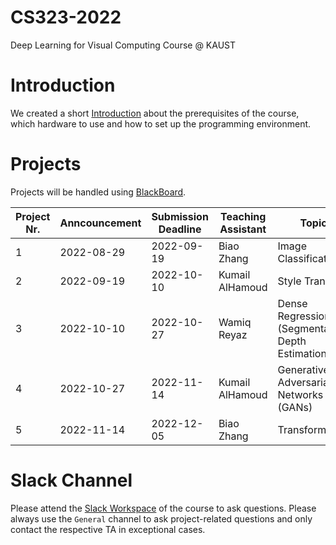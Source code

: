 # CS323-2022
Deep Learning for Visual Computing Course @ KAUST

# Introduction
We created a short [Introduction](introduction.md) about the prerequisites of the course, which hardware to use and how to set up the programming environment.

# Projects
Projects will be handled using [BlackBoard](https://blackboard.kaust.edu.sa/).

| Project Nr. | Anncouncement | Submission Deadline | Teaching Assistant | Topic                                             | Project Instructions |
| ----------- | ------------- | ------------------- | ------------------ | ------------------------------------------------- | -------------------- |
| 1           | 2022-08-29    | 2022-09-19          | Biao Zhang         | Image Classification                              | [Download](project_1_image_classification.zip)
| 2           | 2022-09-19    | 2022-10-10          | Kumail AlHamoud    | Style Transfer                                    | [Download](https://drive.google.com/file/d/1g5YfQL50nVXLwDrHLQOU91hPQPgfkFeF/view?usp=sharing)                     |
| 3           | 2022-10-10    | 2022-10-27          | Wamiq Reyaz        | Dense Regression (Segmentation, Depth Estimation) | [Intro](https://docs.google.com/presentation/d/1ZOTjBOQkqb6fhf6pgxaZ3HYnyizCvqSR/edit?usp=sharing&ouid=104439717954835181360&rtpof=true&sd=true) [Download](Project3_23.zip)                     |
| 4           | 2022-10-27    | 2022-11-14          | Kumail AlHamoud    | Generative Adversarial Networks (GANs)            | [Intro](https://docs.google.com/presentation/d/1jhjIGBK-ZDYElQkkGEj5ZpJsJSoWkkczNkYmv-im7lA/edit?usp=sharing) [Download](Project_4_GANs.zip)                     |                     
| 5           | 2022-11-14    | 2022-12-05          | Biao Zhang         | Transformers                                      | [Download](project_5_transformer.zip)                     |

# Slack Channel
Please attend the [Slack Workspace](https://join.slack.com/t/cs323-2022/shared_invite/zt-1ekce91hy-xBverAhvVbqRxEHbs_lsVQ) of the course to ask questions. Please always use the `General` channel to ask project-related questions and only contact the respective TA in exceptional cases.
